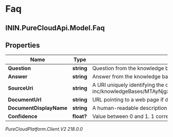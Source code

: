# Faq

## ININ.PureCloudApi.Model.Faq

## Properties

|Name | Type | Description | Notes|
|------------ | ------------- | ------------- | -------------|
| **Question** | **string** | Question from the knowledge base that was matched to user request. | [optional] |
| **Answer** | **string** | Answer from the knowledge base corresponding to the identified question. | [optional] |
| **SourceUri** | **string** | A URI uniquely identifying the document, e.g. projects/acme-inc/knowledgeBases/MTAyNjgxNDU1Nzc3NTM1NzU0MjQ/documents/MTI5ODc3NzQzOTQ5MTc5NzgxMTI. | [optional] |
| **DocumentUrl** | **string** | URL pointing to a web page if document was sourced from a URL. | [optional] |
| **DocumentDisplayName** | **string** | A human-readable description of the document, e.g. &#39;Sample store FAQ&#39; | [optional] |
| **Confidence** | **float?** | Value between 0 and 1. 1 corresponds to very confident, 0 to not confident at all | [optional] |



_PureCloudPlatform.Client.V2 218.0.0_

